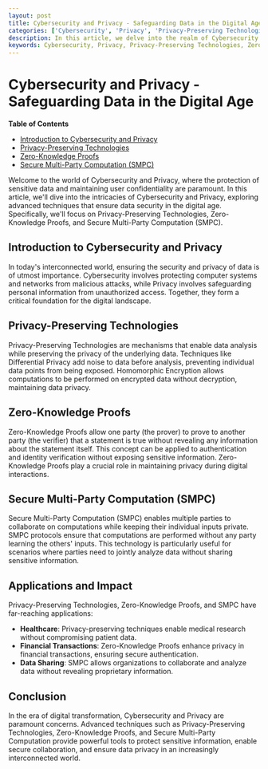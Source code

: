 ```yaml
---
layout: post
title: Cybersecurity and Privacy - Safeguarding Data in the Digital Age
categories: ['Cybersecurity', 'Privacy', 'Privacy-Preserving Technologies', 'Zero-Knowledge Proofs', 'Secure Multi-Party Computation']
description: In this article, we delve into the realm of Cybersecurity and Privacy, exploring advanced techniques such as Privacy-Preserving Technologies, Zero-Knowledge Proofs, and Secure Multi-Party Computation (SMPC) that ensure data protection and confidentiality in the digital age.
keywords: Cybersecurity, Privacy, Privacy-Preserving Technologies, Zero-Knowledge Proofs, Secure Multi-Party Computation
---
```

# Cybersecurity and Privacy - Safeguarding Data in the Digital Age

**Table of Contents**

- [Introduction to Cybersecurity and Privacy](#introduction-to-cybersecurity-and-privacy)
- [Privacy-Preserving Technologies](#privacy-preserving-technologies)
- [Zero-Knowledge Proofs](#zero-knowledge-proofs)
- [Secure Multi-Party Computation (SMPC)](#secure-multi-party-computation-smpc)

Welcome to the world of Cybersecurity and Privacy, where the protection of sensitive data and maintaining user confidentiality are paramount. In this article, we'll dive into the intricacies of Cybersecurity and Privacy, exploring advanced techniques that ensure data security in the digital age. Specifically, we'll focus on Privacy-Preserving Technologies, Zero-Knowledge Proofs, and Secure Multi-Party Computation (SMPC).

## Introduction to Cybersecurity and Privacy

In today's interconnected world, ensuring the security and privacy of data is of utmost importance. Cybersecurity involves protecting computer systems and networks from malicious attacks, while Privacy involves safeguarding personal information from unauthorized access. Together, they form a critical foundation for the digital landscape.

## Privacy-Preserving Technologies

Privacy-Preserving Technologies are mechanisms that enable data analysis while preserving the privacy of the underlying data. Techniques like Differential Privacy add noise to data before analysis, preventing individual data points from being exposed. Homomorphic Encryption allows computations to be performed on encrypted data without decryption, maintaining data privacy.

## Zero-Knowledge Proofs

Zero-Knowledge Proofs allow one party (the prover) to prove to another party (the verifier) that a statement is true without revealing any information about the statement itself. This concept can be applied to authentication and identity verification without exposing sensitive information. Zero-Knowledge Proofs play a crucial role in maintaining privacy during digital interactions.

## Secure Multi-Party Computation (SMPC)

Secure Multi-Party Computation (SMPC) enables multiple parties to collaborate on computations while keeping their individual inputs private. SMPC protocols ensure that computations are performed without any party learning the others' inputs. This technology is particularly useful for scenarios where parties need to jointly analyze data without sharing sensitive information.

## Applications and Impact

Privacy-Preserving Technologies, Zero-Knowledge Proofs, and SMPC have far-reaching applications:

- **Healthcare**: Privacy-preserving techniques enable medical research without compromising patient data.
- **Financial Transactions**: Zero-Knowledge Proofs enhance privacy in financial transactions, ensuring secure authentication.
- **Data Sharing**: SMPC allows organizations to collaborate and analyze data without revealing proprietary information.

## Conclusion

In the era of digital transformation, Cybersecurity and Privacy are paramount concerns. Advanced techniques such as Privacy-Preserving Technologies, Zero-Knowledge Proofs, and Secure Multi-Party Computation provide powerful tools to protect sensitive information, enable secure collaboration, and ensure data privacy in an increasingly interconnected world.
